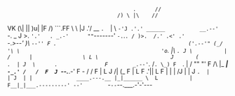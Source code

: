 
                                            .      //
                                       /) \ |\    //
  VK                             (\\|  || \)u|   |F     /)
                                  \```.FF  \  \  |J   .'/
                               __  `.  `|   \  `-'J .'.'
        ______           __.--'  `-. \_ J    >.   `'.'   .
    _.-'      ""`-------'           `-.`.`. / )>.  /.' .<'
  .'                                   `-._>--' )\ `--''
  F .                                          ('.--'"
 (_/                                            '\
  \                                             'o`.
  |\                                                `.
  J \          |              /      |                \
   L \                       J       (             .  |
   J  \      .               F        _.--'`._  /`. \_)
    F  `.    |                       /        ""   "'
    F   /\   |_          ___|   `-_.'
   /   /  F  J `--.___.-'   F  - /
  /    F  |   L            J    /|
 (_   F   |   L            F  .'||
  L  F    |   |           |  /J  |
  | J     `.  |           | J  | |              ____.---.__
  |_|______ \  L          | F__|_|___.---------'
--'        `-`--`--.___.-'-'---

<!---
acke-k/acke-k is a ✨ special ✨ repository because its `README.md` (this file) appears on your GitHub profile.
You can click the Preview link to take a look at your changes.
--->

